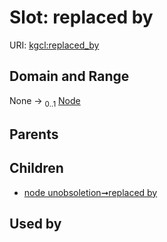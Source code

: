
# Slot: replaced by




URI: [kgcl:replaced_by](http://w3id.org/kgcl_schema/replaced_by)


## Domain and Range

None &#8594;  <sub>0..1</sub> [Node](Node.md)

## Parents


## Children

 *  [node unobsoletion➞replaced by](node_unobsoletion_replaced_by.md)

## Used by

